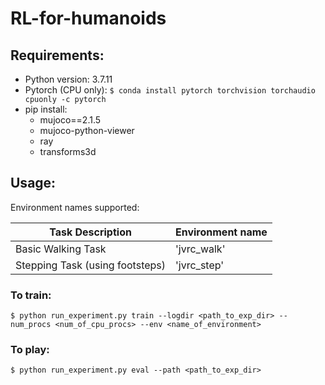 # RL-for-humanoids

## Requirements:
- Python version: 3.7.11  
- Pytorch (CPU only): `$ conda install pytorch torchvision torchaudio cpuonly -c pytorch`
- pip install:
  - mujoco==2.1.5
  - mujoco-python-viewer
  - ray
  - transforms3d

## Usage:

Environment names supported:  

| Task Description      | Environment name |
| ----------- | ----------- |
| Basic Walking Task   | 'jvrc_walk' |
| Stepping Task (using footsteps)  | 'jvrc_step' |


### **To train:** 

```
$ python run_experiment.py train --logdir <path_to_exp_dir> --num_procs <num_of_cpu_procs> --env <name_of_environment>
```  


### **To play:** 

```
$ python run_experiment.py eval --path <path_to_exp_dir>
```
